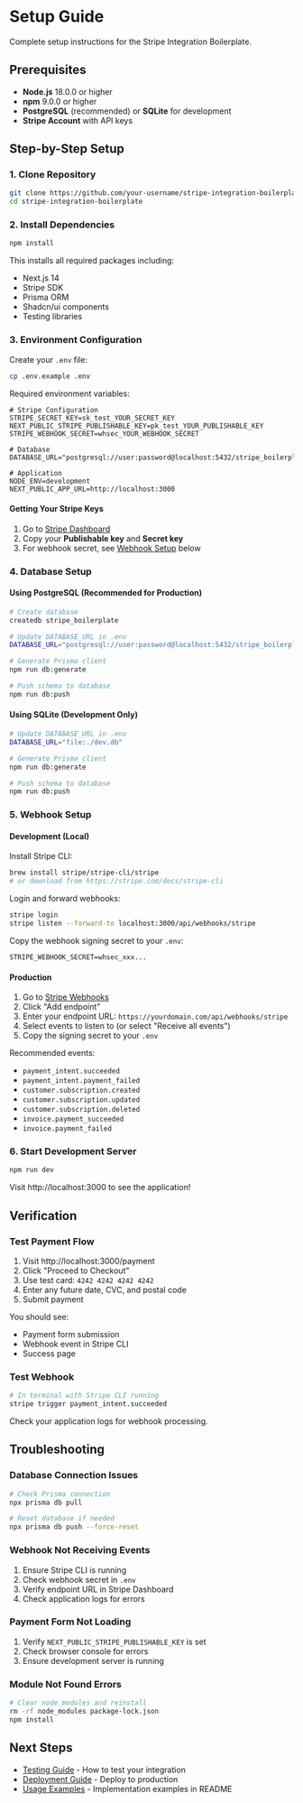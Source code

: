 # Setup Guide

Complete setup instructions for the Stripe Integration Boilerplate.

## Prerequisites

- **Node.js** 18.0.0 or higher
- **npm** 9.0.0 or higher
- **PostgreSQL** (recommended) or **SQLite** for development
- **Stripe Account** with API keys

## Step-by-Step Setup

### 1. Clone Repository

```bash
git clone https://github.com/your-username/stripe-integration-boilerplate.git
cd stripe-integration-boilerplate
```

### 2. Install Dependencies

```bash
npm install
```

This installs all required packages including:
- Next.js 14
- Stripe SDK
- Prisma ORM
- Shadcn/ui components
- Testing libraries

### 3. Environment Configuration

Create your `.env` file:

```bash
cp .env.example .env
```

Required environment variables:

```env
# Stripe Configuration
STRIPE_SECRET_KEY=sk_test_YOUR_SECRET_KEY
NEXT_PUBLIC_STRIPE_PUBLISHABLE_KEY=pk_test_YOUR_PUBLISHABLE_KEY
STRIPE_WEBHOOK_SECRET=whsec_YOUR_WEBHOOK_SECRET

# Database
DATABASE_URL="postgresql://user:password@localhost:5432/stripe_boilerplate"

# Application
NODE_ENV=development
NEXT_PUBLIC_APP_URL=http://localhost:3000
```

#### Getting Your Stripe Keys

1. Go to [Stripe Dashboard](https://dashboard.stripe.com/apikeys)
2. Copy your **Publishable key** and **Secret key**
3. For webhook secret, see [Webhook Setup](#webhook-setup) below

### 4. Database Setup

#### Using PostgreSQL (Recommended for Production)

```bash
# Create database
createdb stripe_boilerplate

# Update DATABASE_URL in .env
DATABASE_URL="postgresql://user:password@localhost:5432/stripe_boilerplate"

# Generate Prisma client
npm run db:generate

# Push schema to database
npm run db:push
```

#### Using SQLite (Development Only)

```bash
# Update DATABASE_URL in .env
DATABASE_URL="file:./dev.db"

# Generate Prisma client
npm run db:generate

# Push schema to database
npm run db:push
```

### 5. Webhook Setup

#### Development (Local)

Install Stripe CLI:
```bash
brew install stripe/stripe-cli/stripe
# or download from https://stripe.com/docs/stripe-cli
```

Login and forward webhooks:
```bash
stripe login
stripe listen --forward-to localhost:3000/api/webhooks/stripe
```

Copy the webhook signing secret to your `.env`:
```env
STRIPE_WEBHOOK_SECRET=whsec_xxx...
```

#### Production

1. Go to [Stripe Webhooks](https://dashboard.stripe.com/webhooks)
2. Click "Add endpoint"
3. Enter your endpoint URL: `https://yourdomain.com/api/webhooks/stripe`
4. Select events to listen to (or select "Receive all events")
5. Copy the signing secret to your `.env`

Recommended events:
- `payment_intent.succeeded`
- `payment_intent.payment_failed`
- `customer.subscription.created`
- `customer.subscription.updated`
- `customer.subscription.deleted`
- `invoice.payment_succeeded`
- `invoice.payment_failed`

### 6. Start Development Server

```bash
npm run dev
```

Visit http://localhost:3000 to see the application!

## Verification

### Test Payment Flow

1. Visit http://localhost:3000/payment
2. Click "Proceed to Checkout"
3. Use test card: `4242 4242 4242 4242`
4. Enter any future date, CVC, and postal code
5. Submit payment

You should see:
- Payment form submission
- Webhook event in Stripe CLI
- Success page

### Test Webhook

```bash
# In terminal with Stripe CLI running
stripe trigger payment_intent.succeeded
```

Check your application logs for webhook processing.

## Troubleshooting

### Database Connection Issues

```bash
# Check Prisma connection
npx prisma db pull

# Reset database if needed
npx prisma db push --force-reset
```

### Webhook Not Receiving Events

1. Ensure Stripe CLI is running
2. Check webhook secret in `.env`
3. Verify endpoint URL in Stripe Dashboard
4. Check application logs for errors

### Payment Form Not Loading

1. Verify `NEXT_PUBLIC_STRIPE_PUBLISHABLE_KEY` is set
2. Check browser console for errors
3. Ensure development server is running

### Module Not Found Errors

```bash
# Clear node_modules and reinstall
rm -rf node_modules package-lock.json
npm install
```

## Next Steps

- [Testing Guide](TESTING.md) - How to test your integration
- [Deployment Guide](DEPLOYMENT.md) - Deploy to production
- [Usage Examples](../README.md#-usage-examples) - Implementation examples in README
